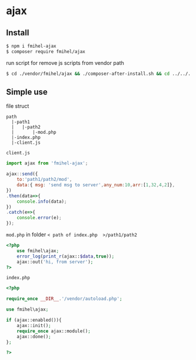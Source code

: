 # ajax

## Install 

```bash
$ npm i fmihel-ajax
$ composer require fmihel/ajax 
```
run script for remove js scripts from vendor path
```bash
$ cd ./vendor/fmihel/ajax && ./composer-after-install.sh && cd ../../../

```

## Simple use
file struct
```
path
  |-path1
  |   |-path2
  |       |-mod.php
  |-index.php
  |-client.js
```

```client.js```
```js 
import ajax from 'fmihel-ajax';

ajax::send({
    to:'path1/path2/mod',
    data:{ msg: 'send msg to server',any_num:10,arr:[1,32,4,2]},
})
.then(data=>{
    console.info(data);
})
.catch(e=>{
    console.error(e);
});

```

```mod.php``` in folder ```< path of index.php  >/path1/path2```
```php
<?php
    use fmihel\ajax;
    error_log(print_r(ajax::$data,true));
    ajax::out('hi, from server');
?>
```



```index.php```
```php
<?php

require_once __DIR__.'/vendor/autoload.php';

use fmihel\ajax;

if (ajax::enabled()){
    ajax::init();
    require_once ajax::module();
    ajax::done();
};

?>
```
